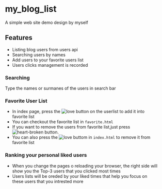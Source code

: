 # my_blog_list
A simple web site demo design by myself  

## Features
- Listing blog users from users api
- Searching users by names
- Add users to your favorite users list
- Users clicks management is recorded  
### Searching
Type the names or surmanes of the users in search bar
### Favorite User List
- In index page, press the ![love](https://upload.wikimedia.org/wikipedia/commons/thumb/c/c8/Love_Heart_symbol.svg/768px-Love_Heart_symbol.svg.png?20220211124349) button on the userlist to add it into favorite list
- You can checkout the favorite list in `favorite.html`
- If you want to remove the users from favorite list,just press ![heart-broken](https://static01.nyt.com/images/2018/07/16/well/voices-heart-broken/voices-heart-broken-jumbo.jpg?quality=75&auto=webp) button.
- You can also press the ![love](https://upload.wikimedia.org/wikipedia/commons/thumb/c/c8/Love_Heart_symbol.svg/768px-Love_Heart_symbol.svg.png?20220211124349) buttom in `index.html` to remove it from favorite list
### Ranking your personal liked users
- When you change the pages o reloading your browser, the right side will show you the Top-3 users that you clicked most times
- Users lists will be oreded by your liked times that help you focus on these users that you intrested more  
